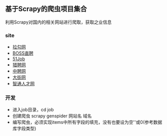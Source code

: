 ## 基于Scrapy的爬虫项目集合

利用Scrapy对国内的相关网站进行爬取，获取之业信息
### site
* [拉勾网](https://www.lagou.com/)
* [BOSS直聘](https://www.zhipin.com/?city=100010000&ka=city-sites-100010000)
* [51Job](https://www.51job.com/)
* [猎聘网](https://www.liepin.com/)
* [中聘网](https://www.cnzp.cn/)
* [大街网](https://www.dajie.com/)
* [智通人才网](http://www.job5156.com/)

### 开发
* 进入job目录，cd job
* 创建爬虫 scrapy genspider 网站名 域名
* 编写爬虫，必须实现items中所有字段的填充，没有也要设为空''或0(参考数据库字段类型)
